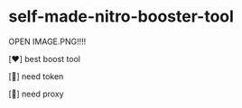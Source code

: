 # self-made-nitro-booster-tool

OPEN IMAGE.PNG!!!!

[❤️] best boost tool

[📙] need token

[📙] need proxy
